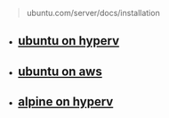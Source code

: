 > ubuntu.com/server/docs/installation
>

- ## [ubuntu on hyperv](hypervUbuntuREADME.md)
- ## [ubuntu on aws](awsUbuntuREADME.md)
- ## [alpine on hyperv](hypervAlpineREADME.md)
